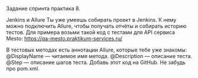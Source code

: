 Задание спринта практика 8.

Jenkins и Allure
Ты уже умеешь собирать проект в Jenkins. К нему можно подключить Allure, чтобы получать отчёты и собирать историю тестов.
Для примера возьми такой код с тестами для API сервиса Mesto: https://qa-mesto.praktikum-services.ru/

В тестовых методах есть аннотации Allure, которые тебе уже знакомы:
@DisplayName — читаемое имя метода.
@Description — описание теста.
@Step — описание шагов теста.
Добавь этот код на GitHub. Не забудь про pom.xml.